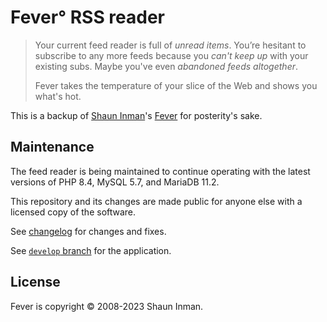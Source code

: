 # Fever° RSS reader

> Your current feed reader is full of _unread items_. You’re hesitant to subscribe to any more feeds because you _can't keep up_ with your existing subs. Maybe you've even _abandoned feeds altogether_.
>
> Fever takes the temperature of your slice of the Web and shows you what's hot.

This is a backup of [Shaun Inman](http://shauninman.com/)'s [Fever](https://feedafever.com/) for posterity's sake.

## Maintenance

The feed reader is being maintained to continue operating with the latest versions of PHP 8.4, MySQL 5.7, and MariaDB 11.2.

This repository and its changes are made public for anyone else with a licensed copy of the software.

See [changelog](CHANGELOG.md) for changes and fixes.

See [`develop` branch](../../tree/develop) for the application.

## License

Fever is copyright © 2008-2023 Shaun Inman.

